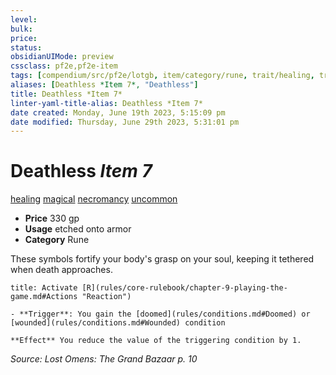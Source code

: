 ```yaml
---
level:
bulk:
price:
status:
obsidianUIMode: preview
cssclass: pf2e,pf2e-item
tags: [compendium/src/pf2e/lotgb, item/category/rune, trait/healing, trait/magical, trait/necromancy, trait/uncommon]
aliases: [Deathless *Item 7*, "Deathless"]
title: Deathless *Item 7*
linter-yaml-title-alias: Deathless *Item 7*
date created: Monday, June 19th 2023, 5:15:09 pm
date modified: Thursday, June 29th 2023, 5:31:01 pm
---
```


# Deathless *Item 7*

[healing](rules/traits/healing.md) [magical](rules/traits/magical.md) [necromancy](rules/traits/necromancy.md) [uncommon](rules/traits/uncommon.md)  

- **Price** 330 gp
- **Usage** etched onto armor
- **Category** Rune

These symbols fortify your body's grasp on your soul, keeping it tethered when death approaches.

```ad-embed-ability
title: Activate [R](rules/core-rulebook/chapter-9-playing-the-game.md#Actions "Reaction")

- **Trigger**: You gain the [doomed](rules/conditions.md#Doomed) or [wounded](rules/conditions.md#Wounded) condition

**Effect** You reduce the value of the triggering condition by 1.
```

*Source: Lost Omens: The Grand Bazaar p. 10*
